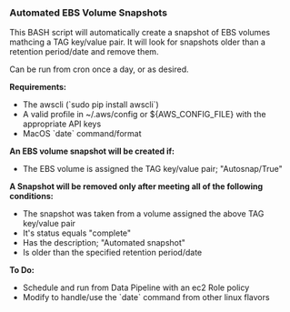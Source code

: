 ### Automated EBS Volume Snapshots

<p>
This BASH script will automatically create a snapshot of EBS volumes mathcing
a TAG key/value pair. It will look for snapshots older than a retention
period/date and remove them.

<p>
Can be run from cron once a day, or as desired.

<b>Requirements:</b>
<ul>
 <li> The awscli  (`sudo pip install awscli`)
 <li> A valid profile in ~/.aws/config or ${AWS_CONFIG_FILE} with the appropriate API keys
 <li> MacOS `date` command/format
</ul>

<p>
<b>An EBS volume snapshot will be created if:</b>
<ul>
 <li> The EBS volume is assigned the TAG key/value pair; "Autosnap/True"
</ul>

<b>A Snapshot will be removed only after meeting all of the following conditions:</b>
<ul>
 <li> The snapshot was taken from a volume assigned the above TAG key/value pair
 <li> It's status equals "complete"
 <li> Has the description; "Automated snapshot"
 <li> Is older than the specified retention period/date
</ul>

<b>To Do:</b>
<ul>
 <li> Schedule and run from Data Pipeline with an ec2 Role policy
 <li> Modify to handle/use the `date` command from other linux flavors
</ul>
